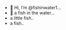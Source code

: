 - 👋 Hi, I’m @fishinwater1...
- 👋 a fish in the water...
- a little fish..
- a fish..
<!---
fishinwater1/fishinwater1 is a ✨ special ✨ repository because its `README.md` (this file) appears on your GitHub profile.
You can click the Preview link to take a look at your changes.
--->
